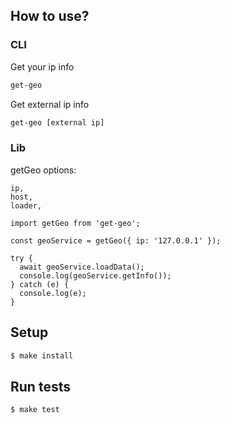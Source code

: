 ## How to use?

### CLI

Get your ip info

```sh
get-geo
```

Get external ip info

```sh
get-geo [external ip]
```

### Lib
getGeo options:
```
ip,
host,
loader,
```

```
import getGeo from 'get-geo';

const geoService = getGeo({ ip: '127.0.0.1' });

try {
  await geoService.loadData();
  console.log(geoService.getInfo());
} catch (e) {
  console.log(e);
}
```

## Setup

```sh
$ make install
```

## Run tests

```sh
$ make test
```
